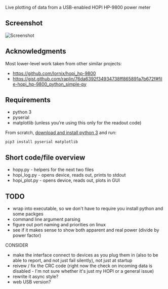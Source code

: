 Live plotting of data from a USB-enabled HOPI HP-9800 power meter

## Screenshot
![Screenshot](https://raw.githubusercontent.com/scarfboy/hopy/main/screenshots/more.png)


## Acknowledgments
Most lower-level work taken from other similar projects:
- https://github.com/lornix/hopi_hp-9800
- https://gist.github.com/raplin/76da6392f34934738ff865891a7b672f#file-hopi_hp-9800_python_simple-py


## Requirements
- python 3
- pyserial
- matplotlib (unless you're using this only for the readout code)

From scratch, [download and install python 3](https://www.python.org/downloads/) and run:
```
pip3 install pyserial matplotlib
```

## Short code/file overview
- hopy.py - helpers for the next two files
- hopi_log.py - opens device, reads out, prints to stdout
- hopi_plot.py - opens device, reads out, plots in GUI


## TODO
- wrap into executable, so we don't have to require you install python and some packges
- command line argument parsing
- figure out port naming and priorities on linux
- see if it makes sense to show both apparent and real power (divide by power factor)

CONSIDER
- make the interface connect to devices as you plug them in (also to be able to report, and not just fail silently), not just at startup
- reivew / fix the CRC code  (right now the check on incoming data is  disabled - I'm not sure whether it's just my HOPI or a general issue)
- rewrite it async style?
- web USB version?
